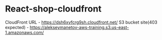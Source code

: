 # React-shop-cloudfront

CloudFront URL - https://dsh6xyfcrg9sh.cloudfront.net/
S3 bucket site(403 expected) - https://alekseymanetov-aws-training.s3.us-east-1.amazonaws.com/